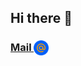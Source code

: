 ## Hi there 👋
### [Mail <img valign="middle" src="https://github.com/dwfwby/dwfwby/blob/main/mail_ru_logo_icon_147267.webp" width="24">](mailto:czacind@bk.ru)
